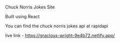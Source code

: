 Chuck Norris Jokes Site

Built using React

You can find the chuck norris jokes api at rapidapi

live link -
https://gracious-wright-9e4b72.netlify.app/
